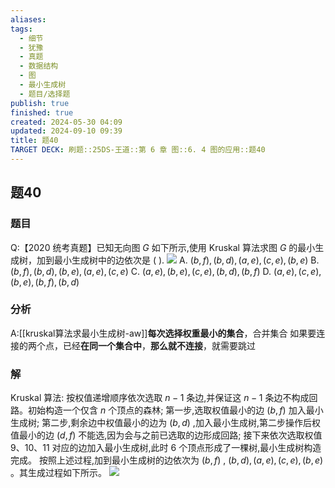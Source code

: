 ```yaml
---
aliases: 
tags:
  - 细节
  - 犹豫
  - 真题
  - 数据结构
  - 图
  - 最小生成树
  - 题目/选择题
publish: true
finished: true
created: 2024-05-30 04:09
updated: 2024-09-10 09:39
title: 题40
TARGET DECK: 刷题::25DS-王道::第 6 章 图::6. 4 图的应用::题40
---
```

## 题40
### 题目
Q:【2020 统考真题】已知无向图 $G$ 如下所示,使用 Kruskal 算法求图 $G$ 的最小生成树，加到最小生成树中的边依次是 ( ).
![](https://img.hwenyi.live/202405291147186.webp)
A. $( {b,f}) ,( {b,d}) ,( {a,e}) ,( {c,e}) ,( {b,e})$ 
B. $( {b,f}) ,( {b,d}) ,( {b,e}) ,( {a,e}) ,( {c,e})$
C. $( {a,e}) ,( {b,e}) ,( {c,e}) ,( {b,d}) ,( {b,f})$ 
D. $( {a,e}) ,( {c,e}) ,( {b,e}) ,( {b,f}) ,( {b,d})$
### 分析
A:[[kruskal算法求最小生成树-aw]]**每次选择权重最小的集合**，合并集合
如果要连接的两个点，已经**在同一个集合中**，**那么就不连接**，就需要跳过
### 解
Kruskal 算法: 按权值递增顺序依次选取 $n - 1$ 条边,并保证这 $n - 1$ 条边不构成回路。初始构造一个仅含 $n$ 个顶点的森林; 
第一步,选取权值最小的边 $( {b,f})$ 加入最小生成树; 
第二步,剩余边中权值最小的边为 $( {b,d})$ ,加入最小生成树,第二步操作后权值最小的边 $( {d,f})$ 不能选,因为会与之前已选取的边形成回路; 
接下来依次选取权值 $9\text{、}{10}\text{、}{11}$ 对应的边加入最小生成树,此时 6 个顶点形成了一棵树,最小生成树构造完成。
按照上述过程,加到最小生成树的边依次为 $( {b,f})$ , $( {b,d}) ,( {a,e}) ,( {c,e}) ,( {b,e})$ 。其生成过程如下所示。 
![](https://img.hwenyi.live/202409101737440.webp)


